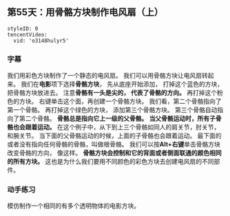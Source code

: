 ## 第55天：用骨骼方块制作电风扇（上）
 

```@TencentVideo
styleID: 0
tencentVideo:
  vid: 'o3148hulyr5'

```



### 字幕

我们用彩色方块制作了一个静态的电风扇。
我们可以用骨骼方块让电风扇转起来。
我们在**电影**项下选择**骨骼方块**，
先从底座开始添加，
打掉这个蓝色的方块，
把骨骼方块放进去。
注意**骨骼有一头是尖的， 代表了骨骼的方向。**
再打掉这个粉色的方块。
右键单击这个面，再创建一个骨骼方块。
我们看，第二个骨骼指向了第一个骨骼。
再打掉这个绿色的方块，
添加第三个骨骼方块。
第三个骨骼自动指向了第二个骨骼。
**骨骼总是指向它上一级的父骨骼。**
**当父骨骼运动时，所有子骨骼也会跟着运动。** 
在这个例子中，从下到上三个骨骼如同人的肩关节，肘关节，和腕关节。
当下面的父骨骼运动的时候，上面的子骨骼也会跟着运动。
最下面的或者没有指向任何骨骼的骨骼，叫做根骨骼。
我们可以按**Alt+右键**单击骨骼方块改变骨骼的方向，
像这样。
**骨骼方块会控制和它的背面或者侧面联通的颜色相同的所有方块。**
这也是为什么我们要用不同颜色的彩色方块去创建电风扇的不同部件。

### 动手练习
模仿制作一个相同的有多个透明物体的电影方块。